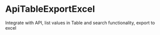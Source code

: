 # ApiTableExportExcel
Integrate with API, list values in Table and search functionality, export to excel
